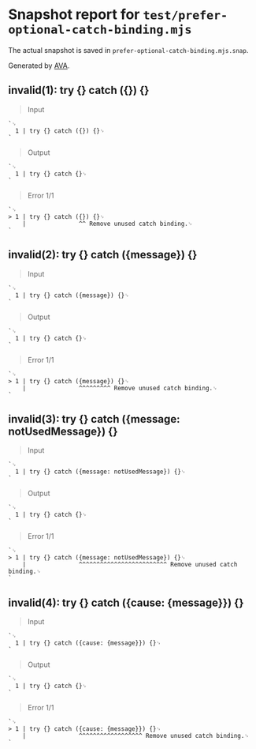 # Snapshot report for `test/prefer-optional-catch-binding.mjs`

The actual snapshot is saved in `prefer-optional-catch-binding.mjs.snap`.

Generated by [AVA](https://avajs.dev).

## invalid(1): try {} catch ({}) {}

> Input

    `␊
      1 | try {} catch ({}) {}␊
    `

> Output

    `␊
      1 | try {} catch {}␊
    `

> Error 1/1

    `␊
    > 1 | try {} catch ({}) {}␊
        |               ^^ Remove unused catch binding.␊
    `

## invalid(2): try {} catch ({message}) {}

> Input

    `␊
      1 | try {} catch ({message}) {}␊
    `

> Output

    `␊
      1 | try {} catch {}␊
    `

> Error 1/1

    `␊
    > 1 | try {} catch ({message}) {}␊
        |               ^^^^^^^^^ Remove unused catch binding.␊
    `

## invalid(3): try {} catch ({message: notUsedMessage}) {}

> Input

    `␊
      1 | try {} catch ({message: notUsedMessage}) {}␊
    `

> Output

    `␊
      1 | try {} catch {}␊
    `

> Error 1/1

    `␊
    > 1 | try {} catch ({message: notUsedMessage}) {}␊
        |               ^^^^^^^^^^^^^^^^^^^^^^^^^ Remove unused catch binding.␊
    `

## invalid(4): try {} catch ({cause: {message}}) {}

> Input

    `␊
      1 | try {} catch ({cause: {message}}) {}␊
    `

> Output

    `␊
      1 | try {} catch {}␊
    `

> Error 1/1

    `␊
    > 1 | try {} catch ({cause: {message}}) {}␊
        |               ^^^^^^^^^^^^^^^^^^ Remove unused catch binding.␊
    `
